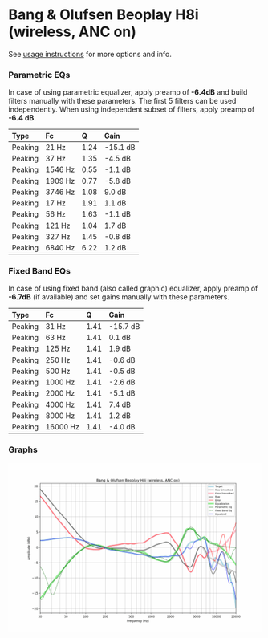 # Bang & Olufsen Beoplay H8i (wireless, ANC on)
See [usage instructions](https://github.com/jaakkopasanen/AutoEq#usage) for more options and info.

### Parametric EQs
In case of using parametric equalizer, apply preamp of **-6.4dB** and build filters manually
with these parameters. The first 5 filters can be used independently.
When using independent subset of filters, apply preamp of **-6.4 dB**.

| Type    | Fc      |    Q | Gain     |
|:--------|:--------|:-----|:---------|
| Peaking | 21 Hz   | 1.24 | -15.1 dB |
| Peaking | 37 Hz   | 1.35 | -4.5 dB  |
| Peaking | 1546 Hz | 0.55 | -1.1 dB  |
| Peaking | 1909 Hz | 0.77 | -5.8 dB  |
| Peaking | 3746 Hz | 1.08 | 9.0 dB   |
| Peaking | 17 Hz   | 1.91 | 1.1 dB   |
| Peaking | 56 Hz   | 1.63 | -1.1 dB  |
| Peaking | 121 Hz  | 1.04 | 1.7 dB   |
| Peaking | 327 Hz  | 1.45 | -0.8 dB  |
| Peaking | 6840 Hz | 6.22 | 1.2 dB   |

### Fixed Band EQs
In case of using fixed band (also called graphic) equalizer, apply preamp of **-6.7dB**
(if available) and set gains manually with these parameters.

| Type    | Fc       |    Q | Gain     |
|:--------|:---------|:-----|:---------|
| Peaking | 31 Hz    | 1.41 | -15.7 dB |
| Peaking | 63 Hz    | 1.41 | 0.1 dB   |
| Peaking | 125 Hz   | 1.41 | 1.9 dB   |
| Peaking | 250 Hz   | 1.41 | -0.6 dB  |
| Peaking | 500 Hz   | 1.41 | -0.5 dB  |
| Peaking | 1000 Hz  | 1.41 | -2.6 dB  |
| Peaking | 2000 Hz  | 1.41 | -5.1 dB  |
| Peaking | 4000 Hz  | 1.41 | 7.4 dB   |
| Peaking | 8000 Hz  | 1.41 | 1.2 dB   |
| Peaking | 16000 Hz | 1.41 | -4.0 dB  |

### Graphs
![](./Bang%20&%20Olufsen%20Beoplay%20H8i%20(wireless,%20ANC%20on).png)